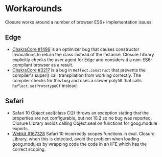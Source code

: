 # Workarounds

Closure works around a number of browser ES6+ implementation issues.

## Edge

* [ChakraCore #1496](https://github.com/Microsoft/ChakraCore/issues/1496) is an optimizer bug that causes constructor invocations to return the class instead of the instance.  Closure Library explicitly checks the user agent for Edge and considers it a non-ES6-compliant browser as a result.
* [ChakraCore #3217](https://github.com/Microsoft/ChakraCore/issues/3217) is a bug in `Reflect.construct` that prevents the compiler's super() call transpilation from working correctly.  The compiler checks for this bug and uses a slower polyfill that calls `Reflect.setPrototypeOf` instead.

## Safari

* Safari 10 Object.seal(class C{}) throws an exception stating that the properties are not configurable, but not 10.2 so no bug was reported.  Closure Library avoids calling Object.seal on functions for goog.module exports.
* [Webkit #167328](https://bugs.webkit.org/show_bug.cgi?id=167328) Safari 10 incorrectly scopes functions in eval.  Closure Library, when this is detected, avoid the problem when loading goog.modules by wrapping code the code in an IIFE which has the correct scoping.